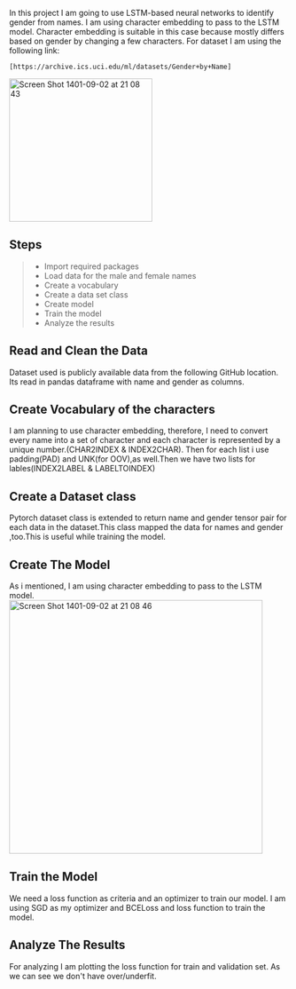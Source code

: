 In this project I am going to use LSTM-based neural networks to identify gender from names. I am using character embedding to pass to the LSTM model. Character embedding is suitable in this case because mostly differs based on gender by changing a few characters.
For dataset I am using the following link:

```
[https://archive.ics.uci.edu/ml/datasets/Gender+by+Name]
```

<img width="258" alt="Screen Shot 1401-09-02 at 21 08 43" src="https://user-images.githubusercontent.com/71961438/203613907-536ecb92-5a3a-49cf-9263-8079df931dd0.png">


## Steps 

> - Import required packages
> - Load data for the male and female names
> - Create a vocabulary
> - Create a data set class 
> - Create model 
> - Train the model
> - Analyze the results


## Read and Clean the Data
Dataset used is publicly available data from the following GitHub location. Its read in pandas dataframe with name and gender as columns. 

## Create Vocabulary of the characters 
I am planning to use character embedding, therefore, I need to convert every name into a set of character and each character is represented by a unique number.(CHAR2INDEX & INDEX2CHAR).
Then for each list i use padding(PAD) and UNK(for OOV),as well.Then we have two lists for lables(INDEX2LABEL & LABELTOINDEX) 


## Create a Dataset class
Pytorch dataset class is extended to return name and gender tensor pair for each data in the dataset.This class mapped the data for names and gender ,too.This is useful while training the model. 

## Create The Model
As i mentioned, I am using character embedding to pass to the LSTM model.
<img width="457" alt="Screen Shot 1401-09-02 at 21 08 46" src="https://user-images.githubusercontent.com/71961438/203613706-4a60b165-5b67-464f-a85a-b9d45543f0a3.png">


## Train the Model
We need a loss function as criteria and an optimizer to train our model. I am using SGD as my optimizer and BCELoss and loss function to train the model.

## Analyze The Results
For analyzing I am plotting the loss function for train and validation set. As we can see we don't have over/underfit.

